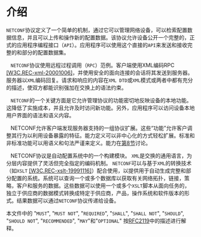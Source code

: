 # 介绍

`NETCONF`协议​​定义了一个简单的机制，通过它可以管理网络设备，可以检索配置数据信息，并且可以上传和操作新的配置数据。该协议允许设备公开一个完整的，正式的应用程序编程接口（`API`）。应用程序可以使用这个直接的`API`来发送和接收完整的和部分的配置数据集。

   `NETCONF`协议​​使用远程过程调用（`RPC`）范例。客户端使用XML编码RPC [[W3C.REC-xml-20001006]](https://tools.ietf.org/html/rfc6241#ref-W3C.REC-xml-20001006)，并使用安全的面向连接的会话将其发送到服务器。服务器以`XML`编码回复。请求和响应的内容在`XML DTD`或`XML`模式或两者中都有充分的描述，使双方都能识别强加在交换上的语法约束。

   `NETCONF`的一个关键方面是它允许管理协议的功能密切地反映设备的本地功能。这降低了实施成本，并且允许及时访问新功能。另外，应用程序可以访问设备本地用户界面的语法和语义内容。

   NETCONF允许客户端发现服务器支持的一组协议扩展。这些“功能”允许客户调整其行为以利用设备暴露的特征。能力定义可以非中心化的方式轻松扩展。标准和非标准功能可以用语义和句法严谨来定义。能力在[第8节](https://tools.ietf.org/html/rfc6241#section-8)讨论。

   NETCONF协议​​是自动配置系统中的一个构建模块。 `XML`是交换的通用语言，为分层内容提供了灵活但完全指定的编码机制。 `NETCONF`可以与基于`XML`的转换技术（如`XSLT` [[W3C.REC-xslt-19991116]](https://tools.ietf.org/html/rfc6241#ref-W3C.REC-xslt-19991116)）配合使用，以提供用于自动生成完整和部分配置的系统。系统可以查询一个或多个数据库以获取有关网络拓扑，链接，策略，客户和服务的数据。这些数据可以使用一个或多个`XSLT`脚本从面向任务的，独立于供应商的数据模式转换成特定于供应商，产品，操作系统和软件版本的形式。结果数据可以通过`NETCONF`协议​​传递给设备。

本文件中的 "`MUST`", "`MUST NOT`", "`REQUIRED`", "`SHALL`", "`SHALL NOT`",   "`SHOULD`", "`SHOULD NOT`", "`RECOMMENDED`", "`MAY`"和"`OPTIONAL`" 按[RFC2119](https://tools.ietf.org/html/rfc2119)中的描述进行解释。

